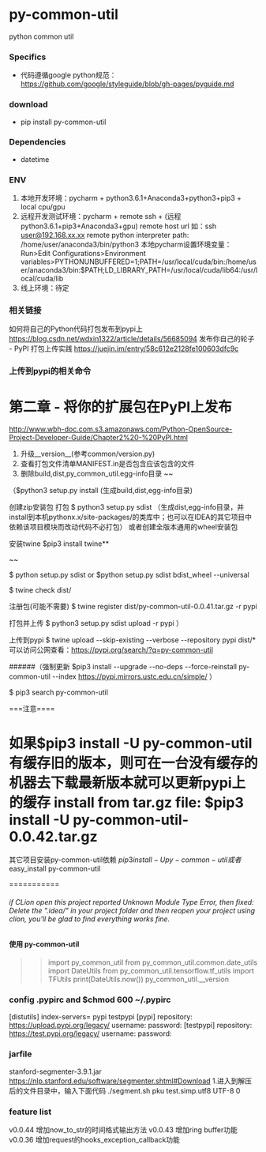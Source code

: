 # py-common-util
python common util

### Specifics
- 代码遵循google python规范：https://github.com/google/styleguide/blob/gh-pages/pyguide.md

### download
- pip install py-common-util

### Dependencies
- datetime

### ENV
1. 本地开发环境：pycharm + python3.6.1+Anaconda3+python3+pip3 + local cpu/gpu
2. 远程开发测试环境：pycharm + remote ssh + (远程python3.6.1+pip3+Anaconda3+gpu)
remote host url 如：ssh user@192.168.xx.xx
remote python interpreter path: /home/user/anaconda3/bin/python3
本地pycharm设置环境变量：Run>Edit Configurations>Environment variables>PYTHONUNBUFFERED=1;PATH=/usr/local/cuda/bin:/home/user/anaconda3/bin:$PATH;LD_LIBRARY_PATH=/usr/local/cuda/lib64:/usr/local/cuda/lib
3. 线上环境：待定

### 相关链接
如何将自己的Python代码打包发布到pypi上 https://blog.csdn.net/wdxin1322/article/details/56685094
发布你自己的轮子 - PyPI 打包上传实践 https://juejin.im/entry/58c612e2128fe100603dfc9c

### 上传到pypi的相关命令
# 第二章 - 将你的扩展包在PyPI上发布 
http://www.wbh-doc.com.s3.amazonaws.com/Python-OpenSource-Project-Developer-Guide/Chapter2%20-%20PyPI.html
1. 升级__version__(参考common/version.py)
2. 查看打包文件清单MANIFEST.in是否包含应该包含的文件
3. 删除build,dist,py_common_util.egg-info目录
~~ 

（$python3 setup.py install (生成build,dist,egg-info目录)

创建zip安装包
打包 $ python3 setup.py sdist （生成dist,egg-info目录，并install到本机pythonx.x/site-packages/的类库中；也可以在IDEA的其它项目中依赖该项目模块而改动代码不必打包）
或者创建全版本通用的wheel安装包

安装twine $pip3 install twine**
 
 ~~
 
$ python setup.py sdist or $python setup.py sdist bdist_wheel --universal

$ twine check dist/

注册包(可能不需要) $ twine register dist/py-common-util-0.0.41.tar.gz -r pypi

打包并上传 $ python3 setup.py sdist upload -r pypi ）

上传到pypi $ twine upload --skip-existing --verbose --repository pypi dist/*
可以访问公网查看：https://pypi.org/search/?q=py-common-util

######（强制更新 $pip3 install --upgrade --no-deps --force-reinstall py-common-util --index https://pypi.mirrors.ustc.edu.cn/simple/ ） 

$ pip3 search py-common-util

===注意====

如果$pip3 install -U py-common-util有缓存旧的版本，则可在一台没有缓存的机器去下载最新版本就可以更新pypi上的缓存
install from tar.gz file: $pip3 install -U  py-common-util-0.0.42.tar.gz
===========

其它项目安装py-common-util依赖 $pip3 install -U py-common-util
或者$ easy_install py-common-util

===========

###### if CLion open this project reported Unknown Module Type Error, then fixed: Delete the ".idea/" in your project folder and then reopen your project using clion, you'll be glad to find everything works fine.

#### 使用 py-common-util
>>import py_common_util
>>from py_common_util.common.date_utils import DateUtils
>>from py_common_util.tensorflow.tf_utils import TFUtils
>>print(DateUtils.now())
>>py_common_util.__version

### config .pypirc and $chmod 600 ~/.pypirc
[distutils]
index-servers=
pypi
testpypi
[pypi]
repository: https://upload.pypi.org/legacy/
username: <username>
password: <password>
[testpypi]
repository: https://test.pypi.org/legacy/
username: <username>
password: <password>

### jarfile
stanford-segmenter-3.9.1.jar https://nlp.stanford.edu/software/segmenter.shtml#Download
1.进入到解压后的文件目录中，输入下面代码
./segment.sh pku test.simp.utf8 UTF-8 0

### feature list
v0.0.44 增加now_to_str的时间格式输出方法
v0.0.43 增加ring buffer功能
v0.0.36 增加request的hooks_exception_callback功能
